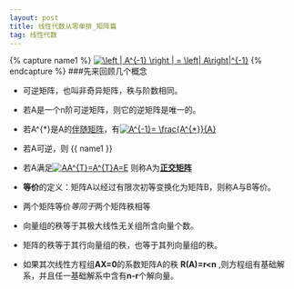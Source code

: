 ```yaml
---
layout: post
title: 线性代数从零单排_矩阵篇
tag: 线性代数
---
```

{% capture name1 %}
<a href="http://www.codecogs.com/eqnedit.php?latex=\left&space;|&space;A^{-1}&space;\right&space;|&space;=&space;\left|&space;A\right|^{-1}" target="_blank"><img src="http://latex.codecogs.com/gif.latex?\left&space;|&space;A^{-1}&space;\right&space;|&space;=&space;\left|&space;A\right|^{-1}" title="\left | A^{-1} \right | = \left| A\right|^{-1}" /></a>
{% endcapture %}
###先来回顾几个概念
* 可逆矩阵，也叫非奇异矩阵，秩与阶数相同。

* 若A是一个n阶可逆矩阵，则它的逆矩阵是唯一的。
* 若A^{*}是A的[伴随矩阵](http://zh.wikipedia.org/wiki/%E4%BC%B4%E9%9A%8F%E7%9F%A9%E9%98%B5)，有<a href="http://www.codecogs.com/eqnedit.php?latex=A^{-1}=&space;\frac{A^{*}}{A}" target="_blank"><img src="http://latex.codecogs.com/gif.latex?A^{-1}=&space;\frac{A^{*}}{A}" title="A^{-1}= \frac{A^{*}}{A}" /></a>

* 若A可逆，则 {{ name1 }}
* 若A满足<a href="http://www.codecogs.com/eqnedit.php?latex=AA^{T}=A^{T}A=E" target="_blank"><img src="http://latex.codecogs.com/gif.latex?AA^{T}=A^{T}A=E" title="AA^{T}=A^{T}A=E" /></a> 则称A为[**正交矩阵**](http://zh.wikipedia.org/wiki/%E6%AD%A3%E4%BA%A4%E7%9F%A9%E9%98%B5)

* **等价**的定义：矩阵A以经过有限次初等变换化为矩阵B，则称A与B等价。

* 两个矩阵等价*等同于*两个矩阵秩相等
* 向量组的秩等于其极大线性无关组所含向量个数。

* 矩阵的秩等于其行向量组的秩，也等于其列向量组的秩。
* 如果其次线性方程组**AX=0**的系数矩阵A的秩 **R(A)=r<n** ,则方程组有基础解系，并且任一基础解系中含有**n-r**个解向量。




